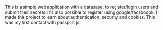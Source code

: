 This is a simple web application with a database, to register/login users and submit their secrets. It's also possible to register using google/faceboook.
I made this project to learn about authentication, security and cookies. This was my first contact with passport js.